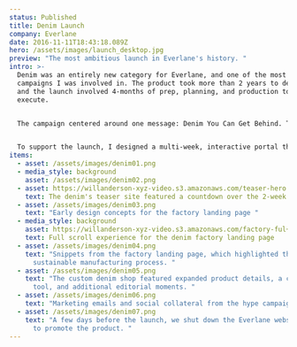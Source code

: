 ```yaml
---
status: Published
title: Denim Launch
company: Everlane
date: 2016-11-11T18:43:18.089Z
hero: /assets/images/launch_desktop.jpg
preview: "The most ambitious launch in Everlane's history. "
intro: >-
  Denim was an entirely new category for Everlane, and one of the most ambitious
  campaigns I was involved in. The product took more than 2 years to develop,
  and the launch involved 4-months of prep, planning, and production to
  execute. 


  The campaign centered around one message: Denim You Can Get Behind. The company sourced high-quality Japanese denim that typically retails for double the price. We manufactured it at a cutting-edge factory in Vietnam that used substantially less waste than the industry average. And the styles felt both timeliness and relevant, with cuts that were flattering across a diverse range of body types. 


  To support the launch, I designed a multi-week, interactive portal that hyped the product and educated our customer's about the denim industry.  Along with housing 2 teaser commercials, the site evolved week-to-week, zooming out to reveal more details and story as the launch grew closer. In addition, my team shipped  an entirely new shopping experience for the e-commerce site (we called it Denim Shop). These updates made it easier for customers to explore our fits and preview them across different body types.
items:
  - asset: /assets/images/denim01.png
  - media_style: background
    asset: /assets/images/denim02.png
  - asset: https://willanderson-xyz-video.s3.amazonaws.com/teaser-hero.mov
    text: The denim's teaser site featured a countdown over the 2-week drip campaign.
  - asset: /assets/images/denim03.png
    text: "Early design concepts for the factory landing page "
  - media_style: background
    asset: https://willanderson-xyz-video.s3.amazonaws.com/factory-ful+scroll.mov
    text: Full scroll experience for the denim factory landing page
  - asset: /assets/images/denim04.png
    text: "Snippets from the factory landing page, which highlighted the denim's
      sustainable manufacturing process. "
  - asset: /assets/images/denim05.png
    text: "The custom denim shop featured expanded product details, a comparison
      tool, and additional editorial moments. "
  - asset: /assets/images/denim06.png
    text: "Marketing emails and social collateral from the hype campaign.  "
  - asset: /assets/images/denim07.png
    text: "A few days before the launch, we shut down the Everlane website in order
      to promote the product. "
---
```

